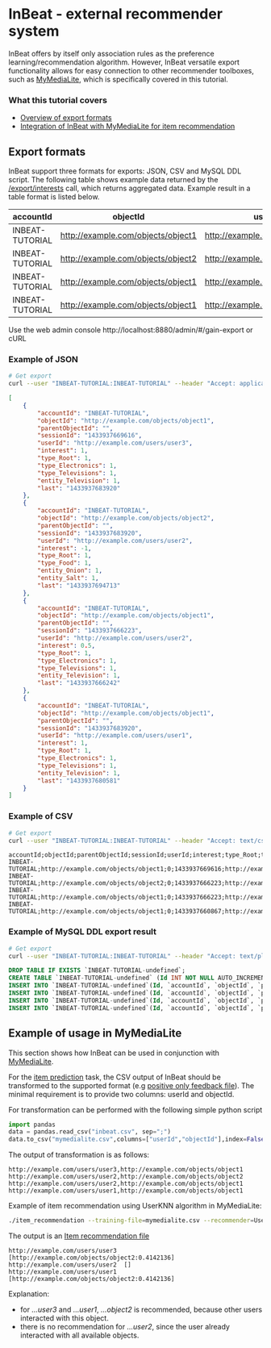 # InBeat - external recommender system
InBeat offers by itself only association rules  as the preference learning/recommendation algorithm. However, InBeat versatile export functionality allows  for easy connection to other recommender toolboxes, such as [MyMediaLite](http://www.mymedialite.net/), which is specifically covered in this tutorial.


### What this tutorial covers
- [Overview of export formats](#export-formats) 
- [Integration of InBeat with MyMediaLite for item recommendation](#example-of-usage-in-mymedialite)

## Export formats

InBeat support three formats for exports: JSON, CSV and MySQL DDL script.
The following table shows example data returned by the [/export/interests](README.md#export-of-aggregated-data) call, which returns aggregated data. Example result in a table format is listed below.

accountId | objectId | userId | sessionId | type_Root | type_Food | type_Electronics | type_Televisions | type_Radios| entity_Television | entity_Onion | entity_Salt | interest
--- | --- | --- | --- | --- | --- | --- | --- | --- | --- | --- | --- | --- 
INBEAT-TUTORIAL | http://example.com/objects/object1 | http://example.com/users/user3 | 1433937669616 | 1 | 0 | 1 | 1 | 0 | 1 | 0 | 0 | 1
INBEAT-TUTORIAL | http://example.com/objects/object2 | http://example.com/users/user2 | 1433937683920 | 1 | 1 | 0 | 0 | 0 | 0 | 1 | 1 | -1
INBEAT-TUTORIAL | http://example.com/objects/object1 | http://example.com/users/user2 | 1433937666223 | 1 | 0 | 1 | 1 | 0 | 1 | 0 | 0 | 0.5
INBEAT-TUTORIAL | http://example.com/objects/object1 | http://example.com/users/user1 | 1433937683920 | 1 | 0 | 1 | 1 | 0 | 1 | 0 | 0 | 1

Use the web admin console http://localhost:8880/admin/#/gain-export or cURL

### Example of JSON

```bash
# Get export
curl --user "INBEAT-TUTORIAL:INBEAT-TUTORIAL" --header "Accept: application/json" "http://localhost:8880/gain/api/INBEAT-TUTORIAL/export/interests" > export.json
```

```json
[
    {
        "accountId": "INBEAT-TUTORIAL",
        "objectId": "http://example.com/objects/object1",
        "parentObjectId": "",
        "sessionId": "1433937669616",
        "userId": "http://example.com/users/user3",
        "interest": 1,
        "type_Root": 1,
        "type_Electronics": 1,
        "type_Televisions": 1,
        "entity_Television": 1,
        "last": "1433937683920"
    },
    {
        "accountId": "INBEAT-TUTORIAL",
        "objectId": "http://example.com/objects/object2",
        "parentObjectId": "",
        "sessionId": "1433937683920",
        "userId": "http://example.com/users/user2",
        "interest": -1,
        "type_Root": 1,
        "type_Food": 1,
        "entity_Onion": 1,
        "entity_Salt": 1,
        "last": "1433937694713"
    },
    {
        "accountId": "INBEAT-TUTORIAL",
        "objectId": "http://example.com/objects/object1",
        "parentObjectId": "",
        "sessionId": "1433937666223",
        "userId": "http://example.com/users/user2",
        "interest": 0.5,
        "type_Root": 1,
        "type_Electronics": 1,
        "type_Televisions": 1,
        "entity_Television": 1,
        "last": "1433937666242"
    },
    {
        "accountId": "INBEAT-TUTORIAL",
        "objectId": "http://example.com/objects/object1",
        "parentObjectId": "",
        "sessionId": "1433937683920",
        "userId": "http://example.com/users/user1",
        "interest": 1,
        "type_Root": 1,
        "type_Electronics": 1,
        "type_Televisions": 1,
        "entity_Television": 1,
        "last": "1433937680581"
    }
]
```

### Example of CSV

```bash
# Get export
curl --user "INBEAT-TUTORIAL:INBEAT-TUTORIAL" --header "Accept: text/csv" "http://localhost:8880/gain/api/INBEAT-TUTORIAL/export/interests" > export.json
```

```csv
accountId;objectId;parentObjectId;sessionId;userId;interest;type_Root;type_Electronics;type_Televisions;entity_Television;last;type_Food;entity_Onion;entity_Salt
INBEAT-TUTORIAL;http://example.com/objects/object1;0;1433937669616;http://example.com/users/user3;1;1;1;1;1;1433937683920;0;0;0
INBEAT-TUTORIAL;http://example.com/objects/object2;0;1433937666223;http://example.com/users/user2;-1;1;0;0;0;1433937694713;1;1;1
INBEAT-TUTORIAL;http://example.com/objects/object1;0;1433937666223;http://example.com/users/user2;0.5;1;1;1;1;1433937666242;0;0;0
INBEAT-TUTORIAL;http://example.com/objects/object1;0;1433937660867;http://example.com/users/user1;1;1;1;1;1;1433937680581;0;0;0
```

### Example of MySQL DDL export result

```bash
# Get export
curl --user "INBEAT-TUTORIAL:INBEAT-TUTORIAL" --header "Accept: text/plain" "http://localhost:8880/gain/api/INBEAT-TUTORIAL/export/interests" > export.json
```

```sql
DROP TABLE IF EXISTS `INBEAT-TUTORIAL-undefined`; 
CREATE TABLE `INBEAT-TUTORIAL-undefined` (Id INT NOT NULL AUTO_INCREMENT PRIMARY KEY,`accountId` TEXT , `userId` TEXT, `sessionId` TEXT, `objectId` TEXT, `parentObjectId` TEXT, `interest` FLOAT default 0, `type_Root` FLOAT default 0, `type_Electronics` FLOAT default 0, `type_Televisions` FLOAT default 0, `entity_Television` FLOAT default 0, `last` FLOAT default 0, `type_Food` FLOAT default 0, `entity_Onion` FLOAT default 0, `entity_Salt` FLOAT default 0);
INSERT INTO `INBEAT-TUTORIAL-undefined`(Id, `accountId`, `objectId`, `parentObjectId`, `sessionId`, `userId`, `interest`, `type_Root`, `type_Electronics`, `type_Televisions`, `entity_Television`, `last` ) VALUES (0,"INBEAT-TUTORIAL", "http://example.com/objects/object1", "", "1433937669616", "http://example.com/users/user3", "1", "1", "1", "1", "1", "1433937683920");
INSERT INTO `INBEAT-TUTORIAL-undefined`(Id, `accountId`, `objectId`, `parentObjectId`, `sessionId`, `userId`, `interest`, `type_Root`, `type_Food`, `entity_Onion`, `entity_Salt`, `last` ) VALUES (0,"INBEAT-TUTORIAL", "http://example.com/objects/object2", "", "1433937666223", "http://example.com/users/user2", "-1", "1", "1", "1", "1", "1433937694713");
INSERT INTO `INBEAT-TUTORIAL-undefined`(Id, `accountId`, `objectId`, `parentObjectId`, `sessionId`, `userId`, `interest`, `type_Root`, `type_Electronics`, `type_Televisions`, `entity_Television`, `last` ) VALUES (0,"INBEAT-TUTORIAL", "http://example.com/objects/object1", "", "1433937666223", "http://example.com/users/user2", "0.5", "1", "1", "1", "1", "1433937666242");
INSERT INTO `INBEAT-TUTORIAL-undefined`(Id, `accountId`, `objectId`, `parentObjectId`, `sessionId`, `userId`, `interest`, `type_Root`, `type_Electronics`, `type_Televisions`, `entity_Television`, `last` ) VALUES (0,"INBEAT-TUTORIAL", "http://example.com/objects/object1", "", "1433937660867", "http://example.com/users/user1", "1", "1", "1", "1", "1", "1433937680581");
```

## Example of usage in MyMediaLite

This section shows how InBeat can be used in conjunction with [MyMediaLite](http://www.mymedialite.net/).

For the [item prediction](http://www.mymedialite.net/documentation/item_prediction.html) task, the CSV output of InBeat should be transformed to the supported format (e.g [positive only feedback file](http://www.mymedialite.net/documentation/implicit_feedback_files.html)). The minimal requirement is to provide two columns: userId and objectId. 

For transformation can be performed with the following simple python script

```python
import pandas
data = pandas.read_csv("inbeat.csv", sep=";")
data.to_csv("mymedialite.csv",columns=["userId","objectId"],index=False,header=False)
```

The output of transformation is as follows:

```csv
http://example.com/users/user3,http://example.com/objects/object1
http://example.com/users/user2,http://example.com/objects/object2
http://example.com/users/user2,http://example.com/objects/object1
http://example.com/users/user1,http://example.com/objects/object1
```

Example of item recommendation using UserKNN algorithm in MyMediaLite:
```bash
./item_recommendation --training-file=mymedialite.csv --recommender=UserKNN --prediction-file=prediction.csv
```

The output is an [Item recommendation file](http://www.mymedialite.net/documentation/item_recommendation_files.html)
```
http://example.com/users/user3	[http://example.com/objects/object2:0.4142136]
http://example.com/users/user2	[]
http://example.com/users/user1	[http://example.com/objects/object2:0.4142136]
```

Explanation:
* for  _...user3_ and  _...user1_,  _...object2_ is recommended, because other users interacted with this object.
* there is no recommendation for  _...user2_, since the user already interacted with all available objects.

